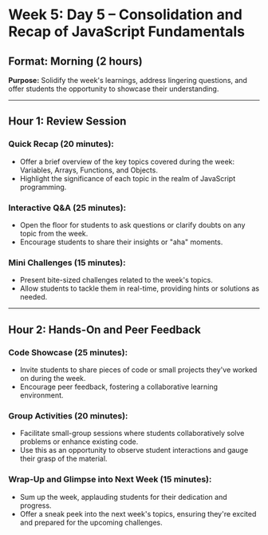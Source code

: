 # Week 5: Day 5 – Consolidation and Recap of JavaScript Fundamentals

## Format: Morning (2 hours)

**Purpose:** Solidify the week's learnings, address lingering questions, and offer students the opportunity to showcase their understanding.

---

## Hour 1: Review Session

### Quick Recap (20 minutes):

- Offer a brief overview of the key topics covered during the week: Variables, Arrays, Functions, and Objects.
- Highlight the significance of each topic in the realm of JavaScript programming.

### Interactive Q&A (25 minutes):

- Open the floor for students to ask questions or clarify doubts on any topic from the week.
- Encourage students to share their insights or "aha" moments.

### Mini Challenges (15 minutes):

- Present bite-sized challenges related to the week's topics.
- Allow students to tackle them in real-time, providing hints or solutions as needed.

---

## Hour 2: Hands-On and Peer Feedback

### Code Showcase (25 minutes):

- Invite students to share pieces of code or small projects they've worked on during the week.
- Encourage peer feedback, fostering a collaborative learning environment.

### Group Activities (20 minutes):

- Facilitate small-group sessions where students collaboratively solve problems or enhance existing code.
- Use this as an opportunity to observe student interactions and gauge their grasp of the material.

### Wrap-Up and Glimpse into Next Week (15 minutes):

- Sum up the week, applauding students for their dedication and progress.
- Offer a sneak peek into the next week's topics, ensuring they're excited and prepared for the upcoming challenges.

